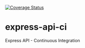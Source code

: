 [![Coverage Status](https://coveralls.io/repos/github/brunopgalvao/express-api-ci/badge.svg?branch=master)](https://coveralls.io/github/brunopgalvao/express-api-ci?branch=master)

# express-api-ci
Express API - Continuous Integration

